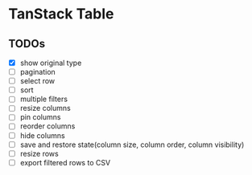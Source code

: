 # TanStack Table

## TODOs

- [x] show original type
- [ ] pagination
- [ ] select row
- [ ] sort
- [ ] multiple filters
- [ ] resize columns
- [ ] pin columns
- [ ] reorder columns
- [ ] hide columns
- [ ] save and restore state(column size, column order, column visibility)
- [ ] resize rows
- [ ] export filtered rows to CSV

